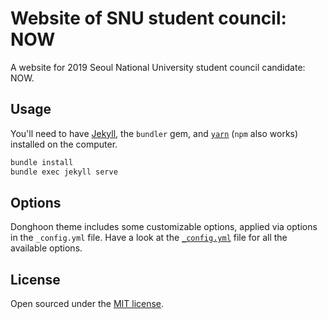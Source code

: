 # Website of SNU student council: NOW

A website for 2019 Seoul National University student council candidate: NOW.

## Usage

You'll need to have [Jekyll](https://jekyllrb.com/), the `bundler` gem, and [`yarn`](https://yarnpkg.com/) (`npm` also works) installed on the computer.

```bash
bundle install
bundle exec jekyll serve
```

## Options

Donghoon theme includes some customizable options, applied via options in the `_config.yml` file.
Have a look at the [`_config.yml`](_config.yml) file for all the available options.

## License

Open sourced under the [MIT license](LICENSE.md).
